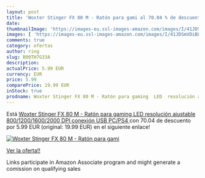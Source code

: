 ```yaml
---
layout: post
title: 'Woxter Stinger FX 80 M - Ratón para gami al 70.04 % de descuento'
date: 
thumbnailImage: 'https://images-eu.ssl-images-amazon.com/images/I/41JDSmVDiBL._SL200_.jpg'
images: [ 'https://images-eu.ssl-images-amazon.com/images/I/41JDSmVDiBL._SL200_.jpg' ]
comments: true
category: ofertas
author: ring
slug: B00TH7G33A
description:
actualPrice: 5.99 EUR
currency: EUR
price: 5.99
comparePrice: 19.99 EUR
inStock: true
prodname: Woxter Stinger FX 80 M - Ratón para gaming  LED  resolución ajustable  800/1200/1600/2000 DPI   conexión USB  PC/PS4 
---
```


Está [Woxter Stinger FX 80 M - Ratón para gaming  LED  resolución ajustable  800/1200/1600/2000 DPI   conexión USB  PC/PS4 ](https://www.amazon.es/dp/B00TH7G33A/?tag=tolees-21) con 70.04 de descuento por 5.99 EUR (original: 19.99 EUR) en el siguiente enlace!

[![Woxter Stinger FX 80 M - Ratón para gami](https://images-eu.ssl-images-amazon.com/images/I/41JDSmVDiBL._SL200_.jpg)](https://www.amazon.es/dp/B00TH7G33A/?tag=tolees-21)

[Ver la oferta!!](https://www.amazon.es/dp/B00TH7G33A/?tag=tolees-21)

Links participate in Amazon Associate program and might generate a comission on qualifying sales


